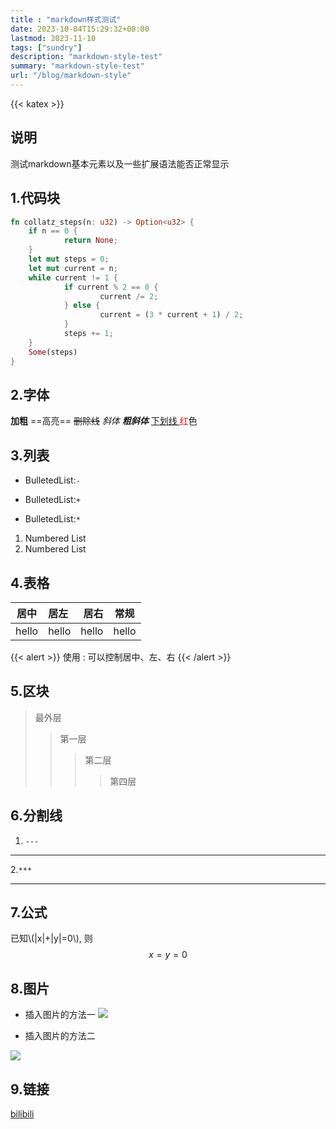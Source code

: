 ```yaml
---
title : "markdown样式测试"
date: 2023-10-04T15:29:32+08:00
lastmod: 2023-11-10
tags: ["sundry"]
description: "markdown-style-test"
summary: "markdown-style-test"
url: "/blog/markdown-style"
---
```

{{< katex >}}

## 说明
测试markdown基本元素以及一些扩展语法能否正常显示

## 1.代码块

```rust
fn collatz_steps(n: u32) -> Option<u32> {
    if n == 0 {
            return None;
    }
    let mut steps = 0;
    let mut current = n;
    while current != 1 {
            if current % 2 == 0 {
                    current /= 2;
            } else {
                    current = (3 * current + 1) / 2;
            }
            steps += 1;
    }
    Some(steps)
}
```

## 2.字体

**加粗**
==高亮==
~~删除线~~
*斜体*
***粗斜体***
<u>下划线 </u>
<font color="red">红</font>色

## 3.列表
- BulletedList:`-`
+ BulletedList:`+`
* BulletedList:`*`
1. Numbered List
2. Numbered List

## 4.表格

| 居中 |居左  |居右 |常规 |
| :--: | :--  | --: | --  |
|hello |hello |hello|hello|
{{< alert >}}
使用 : 可以控制居中、左、右
{{< /alert >}}

## 5.区块

> 最外层
> > 第一层
> > > 第二层
> > > > 第四层

## 6.分割线

1. `---`
---
2.`***`
***

## 7.公式

已知\\(|x|+|y|=0\\), 则
$$
x=y=0
$$


## 8.图片

- 插入图片的方法一
![](https://pica.zhimg.com/80/v2-92c7a35b296b54f0d6a06d8ee728bc9c_1440w.webp)

- 插入图片的方法二
<img src="https://pica.zhimg.com/80/v2-1994c86d40b31b9faffc4628597ca258_1440w.webp">

## 9.链接

[bilibili](https://bilibili.com)
